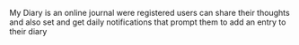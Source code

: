 My Diary is an online journal were registered users can share their thoughts 
and also set and get daily notifications that prompt them to add an entry to their diary
